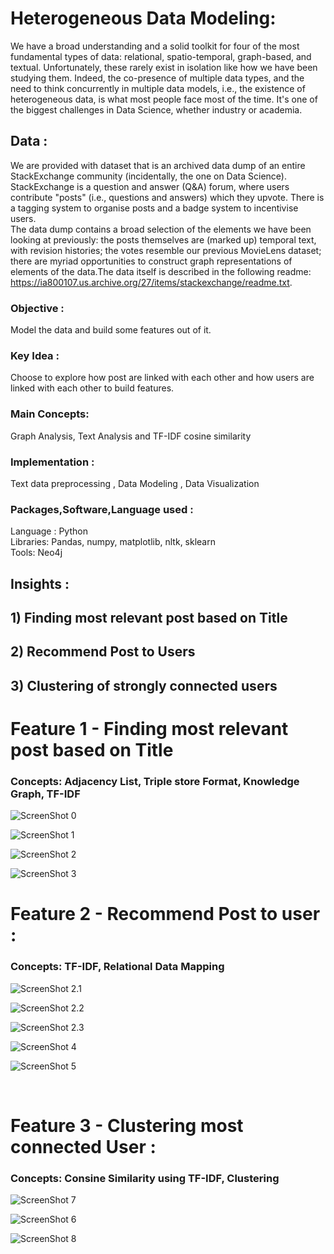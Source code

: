 # Heterogeneous Data Modeling:

We have a broad understanding and a solid toolkit for four of the most fundamental types of data: relational, spatio-temporal, graph-based, and textual. Unfortunately, these rarely exist in isolation like how we have been studying them. Indeed, the co-presence of multiple data types, and the need to think concurrently in multiple data models, i.e., the existence of heterogeneous data, is what most people face most of the time. It's one of the biggest challenges in Data Science, whether industry or academia.

## Data :
We are provided with dataset that is an archived data dump of an entire StackExchange community (incidentally, the one on Data Science). StackExchange is a question and answer (Q&A) forum, where users contribute "posts" (i.e., questions and answers) which they upvote. There is a tagging system to organise posts and a badge system to incentivise users.
<br>
The data dump contains a broad selection of the elements we have been looking at previously: the posts themselves are (marked up) temporal text, with revision histories; the votes resemble our previous MovieLens dataset; there are myriad opportunities to construct graph representations of elements of the data.The data itself is described in the following readme: https://ia800107.us.archive.org/27/items/stackexchange/readme.txt.

### Objective :
Model the data and build some features out of it.

### Key Idea :
Choose to explore how post are linked with each other and how users are linked with each other to build features.

### Main Concepts:
Graph Analysis, Text Analysis and TF-IDF cosine similarity

### Implementation : 
Text data preprocessing , Data Modeling , Data Visualization

### Packages,Software,Language used :
Language : Python <br>
Libraries: Pandas, numpy, matplotlib, nltk, sklearn  <br>
Tools: Neo4j <br>

## Insights : 
## 1) Finding most relevant post based on Title
## 2) Recommend Post to Users
## 3) Clustering of strongly connected users

# Feature 1 - Finding most relevant post based on Title 
### Concepts: Adjacency List, Triple store Format, Knowledge Graph, TF-IDF 

![ScreenShot 0](Visualizations/table_most_related_post.PNG)

![ScreenShot 1](Visualizations/Feature_1_output_as_XML_2.png)

![ScreenShot 2](Visualizations/Feature_1_Knowledge_Graph_rep_in_neo4j.png)

![ScreenShot 3](Visualizations/Feature_1_as_Webpage.png)

# Feature 2 - Recommend Post to user :
### Concepts: TF-IDF, Relational Data Mapping

![ScreenShot 2.1](Visualizations/feature_2_table1.PNG)

![ScreenShot 2.2](Visualizations/feature_2_table2.PNG)

![ScreenShot 2.3](Visualizations/feature_2_table3.PNG)

![ScreenShot 4](Visualizations/Feature_1_output_as_XML.png)

![ScreenShot 5](Visualizations/Feature_2_as_Webpage.png)

<br>

# Feature 3 - Clustering most connected User :
### Concepts: Consine Similarity using TF-IDF, Clustering

![ScreenShot 7](Visualizations/Heat_map_showing_similarity_measure_among_users.png)

![ScreenShot 6](Visualizations/Feature3_XML.png)

![ScreenShot 8](Visualizations/Feature_3_weak_and_strong_nodes_as_clusters_.png)

